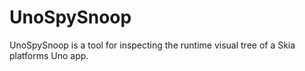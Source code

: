 # UnoSpySnoop

UnoSpySnoop is a tool for inspecting the runtime visual tree of a Skia platforms Uno app.
